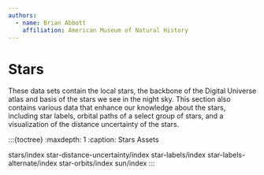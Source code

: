 ```yaml
---
authors:
  - name: Brian Abbott
    affiliation: American Museum of Natural History
---
```



# Stars

These data sets contain the local stars, the backbone of the Digital Universe atlas and basis of the stars we see in the night sky. This section also contains various data that enhance our knowledge about the stars, including star labels, orbital paths of a select group of stars, and a visualization of the distance uncertainty of the stars.



:::{toctree}
:maxdepth: 1
:caption: Stars Assets

stars/index
star-distance-uncertainty/index
star-labels/index
star-labels-alternate/index
star-orbits/index
sun/index
:::
